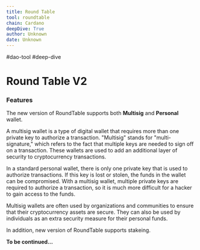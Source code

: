 ```yaml
---
title: Round Table
tool: roundtable
chain: Cardano
deepDive: True
author: Unknown
date: Unknown
---
```

#dao-tool #deep-dive
# Round Table V2
### Features

The new version of RoundTable supports both **Multisig** and **Personal** wallet. 

A multisig wallet is a type of digital wallet that requires more than one private key to authorize a transaction. "Multisig" stands for "multi-signature," which refers to the fact that multiple keys are needed to sign off on a transaction. These wallets are used to add an additional layer of security to cryptocurrency transactions.

In a standard personal wallet, there is only one private key that is used to authorize transactions. If this key is lost or stolen, the funds in the wallet can be compromised. With a multisig wallet, multiple private keys are required to authorize a transaction, so it is much more difficult for a hacker to gain access to the funds.

Multisig wallets are often used by organizations and communities to ensure that their cryptocurrency assets are secure. They can also be used by individuals as an extra security measure for their personal funds. 

In addition, new version of RoundTable supports stakeing.  

**To be continued...**